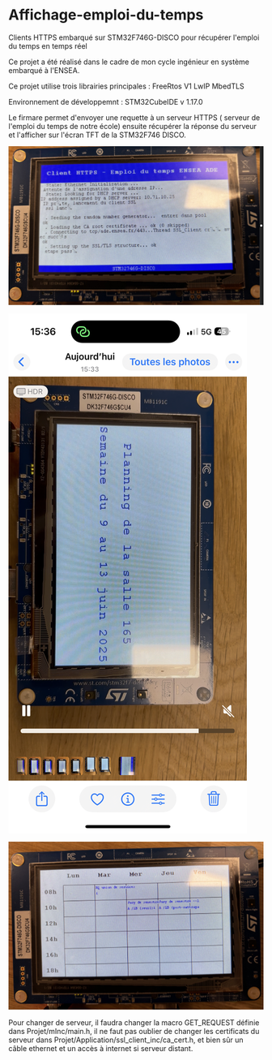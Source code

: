 # Affichage-emploi-du-temps
Clients HTTPS embarqué sur STM32F746G-DISCO pour récupérer l'emploi du temps en temps réel 

Ce projet a été réalisé dans le cadre de mon cycle ingénieur en système embarqué à l'ENSEA.

Ce projet utilise trois librairies principales :
FreeRtos V1
LwIP
MbedTLS

Environnement de développemnt : STM32CubeIDE v 1.17.0

Le firmare permet d'envoyer une requette à un serveur HTTPS ( serveur de l'emploi du temps de notre école) ensuite
récupérer la réponse du serveur et l'afficher sur l'écran TFT de la STM32F746 DISCO.


![alt text](image.png)

![alt text](image-2.png)

![alt text](image-1.png)


Pour changer de serveur, il faudra changer la macro GET_REQUEST définie dans Projet/mInc/main.h, il ne faut pas oublier de changer les certificats du serveur dans Projet/Application/ssl_client_inc/ca_cert.h, et bien sûr un câble ethernet et un accès à internet si serveur distant.




